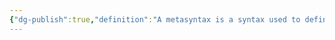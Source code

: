 ```yaml
---
{"dg-publish":true,"definition":"A metasyntax is a syntax used to define the syntax of a programming language or formal language. It describes the allowable structure and composition of phrases and sentences of a metalanguage,","url":"https://en.wikipedia.org/wiki/Metasyntax","tags":["concept/SRE"],"creation_date":"2024-05-02 17:54","permalink":"/concepts/meta-syntax/","dgPassFrontmatter":true}
---
```


